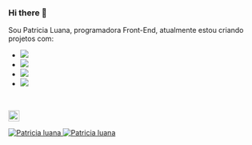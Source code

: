 ### Hi there 👋

Sou Patricia Luana, programadora Front-End, atualmente estou criando projetos com:

- <img src="https://img.shields.io/badge/HTML5-E34F26?style=for-the-badge&logo=html5&logoColor=white"/>
- <img src="https://img.shields.io/badge/CSS3-1572B6?style=for-the-badge&logo=css3&logoColor=white"/>
- <img src="https://img.shields.io/badge/React-20232A?style=for-the-badge&logo=react&logoColor=61DAFB"/>
- <img src="https://img.shields.io/badge/JavaScript-F7DF1E?style=for-the-badge&logo=javascript&logoColor=black"/>
<br />
<p>
<a href="http://www.instagram.com/patiiluana">
<img aling="left" alt="icone do instagram" width="22px" src="https://cdn.jsdelivr.net/npm/simple-icons@v3/icons/instagram.svg" />

![Patricia luana](https://github-readme-stats.vercel.app/api?username=patricialuana&theme=blue-green)
	![Patricia luana](https://github-readme-stats.vercel.app/api/top-langs/?username=patricialuana&theme=blue-green)
